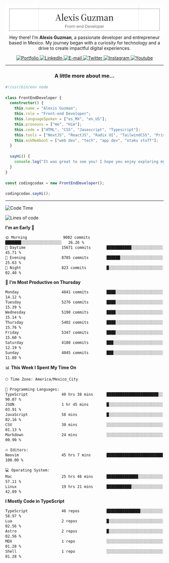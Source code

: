 <img align='right' src="./Banner.png" width="" />
<p align='center'>Hey there! I’m <strong>Alexis Guzman</strong>, a passionate developer and entrepreneur based in Mexico. My journey began with a curiosity for technology and a drive to create impactful digital experiences.</p>

<div align='center'>
  <a href='https://www.codingcodax.dev' target='_blank'>
    <img alt='Portfolio' src='https://img.shields.io/badge/Portfolio-black?logo=vercel&style=flat-square'>
  </a>
  <a href='https://linkedin.com/in/codingcodax' target='_blank'>
    <img alt='LinkedIn' src='https://img.shields.io/badge/LinkedIn-black?logo=LinkedIn&style=flat-square'>
  </a>
  <a href='mailto:hello@codingcodax.com' target='_blank'>
    <img alt='E-mail' src='https://img.shields.io/badge/Email-black?logo=Gmail&style=flat-square'>
  </a>
  <a href='https://x.com/codingcodax' target='_blank'>
    <img alt='Twitter' src='https://img.shields.io/badge/X-black?logo=X&style=flat-square'>
  </a>
  <a href='https://www.instagram.com/codingcodax' target='_blank'>
    <img alt='Instagram' src='https://img.shields.io/badge/Instagram-black?logo=Instagram&style=flat-square'>
  </a>
  <a href='https://www.youtube.com/@codingcodax' target='_blank'>
    <img alt='Youtube' src='https://img.shields.io/badge/YouTube-black?logo=Youtube&style=flat-square'>
  </a>
</div>


---

<h3 align='center'>A little more about me...</h3>

```typescript
#!/usr/bin/env node

class FrontEndDeveloper {
  constructor() {
    this.name = "Alexis Guzman";
    this.role = "Front-end Developer";
    this.languageSpoken = ["es_MX", "en_US"];
    this.pronouns = ["He", "Him"];
    this.code = ["HTML", "CSS", "Javascript", "Typescript"];
    this.tools = ["NextJS", "ReactJS", "Radix UI", "TailwindCSS", "Prisma", "Shadcn UI"];
    this.askMeAbout = ["web dev", "tech", "app dev", "otaku stuff"];
  }

  sayHi() {
    console.log("It was great to see you! I hope you enjoy exploring my work.");
  }
}

const codingcodax = new FrontEndDeveloper();

codingcodax.sayHi();
```

---

<!--START_SECTION:waka-->
![Code Time](http://img.shields.io/badge/Code%20Time-3%2C354%20hrs%209%20mins-blue)

![Lines of code](https://img.shields.io/badge/From%20Hello%20World%20I%27ve%20Written-9.4%20million%20lines%20of%20code-blue)

**I'm an Early 🐤** 

```text
🌞 Morning                9002 commits        ███████░░░░░░░░░░░░░░░░░░   26.26 % 
🌆 Daytime                15671 commits       ███████████░░░░░░░░░░░░░░   45.71 % 
🌃 Evening                8785 commits        ██████░░░░░░░░░░░░░░░░░░░   25.63 % 
🌙 Night                  823 commits         █░░░░░░░░░░░░░░░░░░░░░░░░   02.40 % 
```
📅 **I'm Most Productive on Thursday** 

```text
Monday                   4841 commits        ████░░░░░░░░░░░░░░░░░░░░░   14.12 % 
Tuesday                  5276 commits        ████░░░░░░░░░░░░░░░░░░░░░   15.39 % 
Wednesday                5190 commits        ████░░░░░░░░░░░░░░░░░░░░░   15.14 % 
Thursday                 5402 commits        ████░░░░░░░░░░░░░░░░░░░░░   15.76 % 
Friday                   5347 commits        ████░░░░░░░░░░░░░░░░░░░░░   15.60 % 
Saturday                 4180 commits        ███░░░░░░░░░░░░░░░░░░░░░░   12.19 % 
Sunday                   4045 commits        ███░░░░░░░░░░░░░░░░░░░░░░   11.80 % 
```


📊 **This Week I Spent My Time On** 

```text
🕑︎ Time Zone: America/Mexico_City

💬 Programming Languages: 
TypeScript               40 hrs 38 mins      ███████████████████████░░   90.07 % 
JSON                     1 hr 45 mins        █░░░░░░░░░░░░░░░░░░░░░░░░   03.91 % 
JavaScript               58 mins             █░░░░░░░░░░░░░░░░░░░░░░░░   02.16 % 
CSV                      30 mins             ░░░░░░░░░░░░░░░░░░░░░░░░░   01.13 % 
Markdown                 24 mins             ░░░░░░░░░░░░░░░░░░░░░░░░░   00.90 % 

🔥 Editors: 
Neovim                   45 hrs 7 mins       █████████████████████████   100.00 % 

💻 Operating System: 
Mac                      25 hrs 46 mins      ██████████████░░░░░░░░░░░   57.11 % 
Linux                    19 hrs 21 mins      ███████████░░░░░░░░░░░░░░   42.89 % 
```

**I Mostly Code in TypeScript** 

```text
TypeScript               46 repos            ███████████████░░░░░░░░░░   58.97 % 
Lua                      2 repos             █░░░░░░░░░░░░░░░░░░░░░░░░   02.56 % 
Astro                    2 repos             █░░░░░░░░░░░░░░░░░░░░░░░░   02.56 % 
MDX                      1 repo              ░░░░░░░░░░░░░░░░░░░░░░░░░   01.28 % 
Shell                    1 repo              ░░░░░░░░░░░░░░░░░░░░░░░░░   01.28 % 
```




<!--END_SECTION:waka-->
